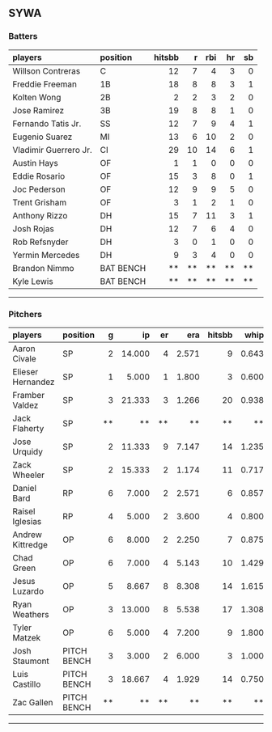 ## SYWA

### Batters

 
|players               |position  | hitsbb|  r| rbi| hr| sb| 
|:---------------------|:---------|------:|--:|---:|--:|--:| 
|Willson Contreras     |C         |     12|  7|   4|  3|  0| 
|Freddie Freeman       |1B        |     18|  8|   8|  3|  1| 
|Kolten Wong           |2B        |      2|  2|   3|  2|  0| 
|Jose Ramirez          |3B        |     19|  8|   8|  1|  0| 
|Fernando Tatis Jr.    |SS        |     12|  7|   9|  4|  1| 
|Eugenio Suarez        |MI        |     13|  6|  10|  2|  0| 
|Vladimir Guerrero Jr. |CI        |     29| 10|  14|  6|  1| 
|Austin Hays           |OF        |      1|  1|   0|  0|  0| 
|Eddie Rosario         |OF        |     15|  3|   8|  0|  1| 
|Joc Pederson          |OF        |     12|  9|   9|  5|  0| 
|Trent Grisham         |OF        |      3|  1|   2|  1|  0| 
|Anthony Rizzo         |DH        |     15|  7|  11|  3|  1| 
|Josh Rojas            |DH        |     12|  7|   6|  4|  0| 
|Rob Refsnyder         |DH        |      3|  0|   1|  0|  0| 
|Yermin Mercedes       |DH        |      9|  3|   4|  0|  0| 
|Brandon Nimmo         |BAT BENCH |     **| **|  **| **| **| 
|Kyle Lewis            |BAT BENCH |     **| **|  **| **| **| 


* * *

### Pitchers

 
|players           |position    |  g|     ip| er|   era| hitsbb|  whip| so|  w| sv| 
|:-----------------|:-----------|--:|------:|--:|-----:|------:|-----:|--:|--:|--:| 
|Aaron Civale      |SP          |  2| 14.000|  4| 2.571|      9| 0.643| 15|  2|  0| 
|Elieser Hernandez |SP          |  1|  5.000|  1| 1.800|      3| 0.600|  6|  0|  0| 
|Framber Valdez    |SP          |  3| 21.333|  3| 1.266|     20| 0.938| 20|  3|  0| 
|Jack Flaherty     |SP          | **|     **| **|    **|     **|    **| **| **| **| 
|Jose Urquidy      |SP          |  2| 11.333|  9| 7.147|     14| 1.235| 13|  0|  0| 
|Zack Wheeler      |SP          |  2| 15.333|  2| 1.174|     11| 0.717| 20|  0|  0| 
|Daniel Bard       |RP          |  6|  7.000|  2| 2.571|      6| 0.857|  9|  0|  4| 
|Raisel Iglesias   |RP          |  4|  5.000|  2| 3.600|      4| 0.800|  9|  1|  2| 
|Andrew Kittredge  |OP          |  6|  8.000|  2| 2.250|      7| 0.875|  8|  0|  0| 
|Chad Green        |OP          |  6|  7.000|  4| 5.143|     10| 1.429|  8|  0|  0| 
|Jesus Luzardo     |OP          |  5|  8.667|  8| 8.308|     14| 1.615|  9|  1|  0| 
|Ryan Weathers     |OP          |  3| 13.000|  8| 5.538|     17| 1.308|  7|  1|  0| 
|Tyler Matzek      |OP          |  6|  5.000|  4| 7.200|      9| 1.800|  6|  0|  0| 
|Josh Staumont     |PITCH BENCH |  3|  3.000|  2| 6.000|      3| 1.000|  3|  0|  0| 
|Luis Castillo     |PITCH BENCH |  3| 18.667|  4| 1.929|     14| 0.750| 19|  1|  0| 
|Zac Gallen        |PITCH BENCH | **|     **| **|    **|     **|    **| **| **| **| 


* * *



